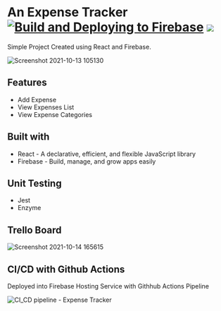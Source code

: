 # An Expense Tracker [![Build and Deploying to Firebase](https://github.com/NSBM-SPM-2021/github-basics-Madushankumarasiri/actions/workflows/firebase.yml/badge.svg)](https://github.com/NSBM-SPM-2021/github-basics-Madushankumarasiri/actions/workflows/firebase.yml) <img src="http://img.shields.io/badge/node->=0.14.x-brightgreen.svg" />

Simple Project Created using React and Firebase.

![Screenshot 2021-10-13 105130](https://user-images.githubusercontent.com/61668132/137072272-c90bf3b5-919b-4453-ae97-fd117714bf5c.png)


## Features

- Add Expense
- View Expenses List
- View Expense Categories

## Built with

- React - A declarative, efficient, and flexible JavaScript library
- Firebase -  Build, manage, and grow apps easily

## Unit Testing

- Jest
- Enzyme

## Trello Board

![Screenshot 2021-10-14 165615](https://user-images.githubusercontent.com/61668132/137308697-2eef09e0-7f8f-4294-9938-4239baa3b1e8.png)



## CI/CD with Github Actions

Deployed into Firebase Hosting Service with Githhub Actions Pipeline


![CI_CD pipeline - Expense Tracker](https://user-images.githubusercontent.com/61668132/137074683-c8e68efd-49c8-402a-beb5-01983300d1be.png)
